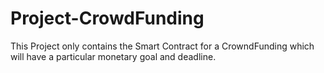 # Project-CrowdFunding
This Project only contains the Smart Contract for a CrowndFunding which will have a particular monetary goal and deadline.
